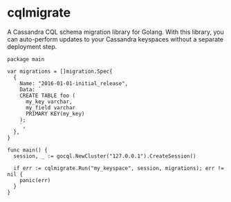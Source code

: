 # cqlmigrate

A Cassandra CQL schema migration library for Golang. With this library, you can
auto-perform updates to your Cassandra keyspaces without a separate deployment
step.

```
package main

var migrations = []migration.Spec{
  {
    Name: "2016-01-01-initial_release",
    Data: `
    CREATE TABLE foo (
      my_key varchar,
      my_field varchar
      PRIMARY KEY(my_key)
    );
    `,
  },
}

func main() {
  session, _ := gocql.NewCluster("127.0.0.1").CreateSession()
  
  if err := cqlmigrate.Run("my_keyspace", session, migrations); err != nil {
    panic(err)
  }
}
```
